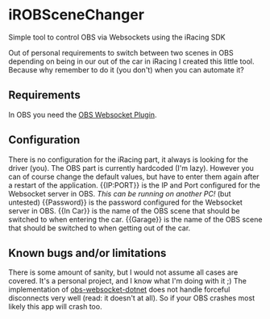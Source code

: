# iROBSceneChanger
Simple tool to control OBS via Websockets using the iRacing SDK

Out of personal requirements to switch between two scenes in OBS depending on being in our out of the car in iRacing I created this little tool. Because why remember to do it (you don't) when you can automate it?

## Requirements
In OBS you need the [OBS Websocket Plugin](https://github.com/Palakis/obs-websocket).

## Configuration
There is no configuration for the iRacing part, it always is looking for the driver (you). The OBS part is currently hardcoded (I'm lazy). However you can of course change the default values, but have to enter them again after a restart of the application.
{{IP:PORT}} is the IP and Port configured for the Websocket server in OBS. *This can be running on another PC!* (but untested)
{{Password}} is the password configured for the Websocket server in OBS.
{{In Car}} is the name of the OBS scene that should be switched to when entering the car.
{{Garage}} is the name of the OBS scene that should be switched to when getting out of the car.

## Known bugs and/or limitations
There is some amount of sanity, but I would not assume all cases are covered. It's a personal project, and I know what I'm doing with it ;)
The implementation of [obs-websocket-dotnet](https://github.com/Palakis/obs-websocket-dotnet) does not handle forceful disconnects very well (read: it doesn't at all). So if your OBS crashes most likely this app will crash too.
